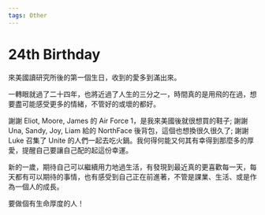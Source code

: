 ```yaml
---
tags: Other
---
```


# 24th Birthday

來美國讀研究所後的第一個生日，收到的愛多到滿出來。

一轉眼就過了二十四年，也將近過了人生的三分之一，時間真的是用飛的在過，想要盡可能感受更多的情緒，不管好的或壞的都好。

謝謝 Eliot, Moore, James 的 Air Force 1，是我來美國後就很想買的鞋子; 謝謝 Una, Sandy, Joy, Liam 給的 NorthFace 後背包，這個也想換很久很久了; 謝謝 Luke 召集了 Unite 的人們一起去吃火鍋。我何得何能又何其有幸得到那麼多的厚愛，提醒自己要讓自己配的起這份幸運。

新的一歲，期待自己可以繼續用力地過生活，有發現到最近真的更喜歡每一天，每天都有可以期待的事情，也有感受到自己正在前進著，不管是課業、生活、或是作為一個人的成長。

要做個有生命厚度的人！